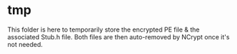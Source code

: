 # tmp

This folder is here to temporarily store the encrypted PE file & the associated Stub.h file. Both files are then auto-removed by NCrypt once it's not needed.